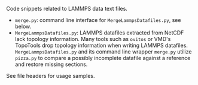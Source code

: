 Code snippets related to LAMMPS data text files.

- `merge.py`: command line interface for `MergeLammpsDatafiles.py`, see below.
- `MergeLammpsDatafiles.py`: LAMMPS datafiles extracted from
  NetCDF lack topology information. Many tools such  as `ovitos` or VMD's
  TopoTools drop topology information when writing LAMMPS datafiles.
  `MergeLammpsDatafiles.py` and its command line wrapper `merge.py` utilize
  `pizza.py` to compare a possibly incomplete datafile against a reference and
  restore missing sections.

See file headers for usage samples.
